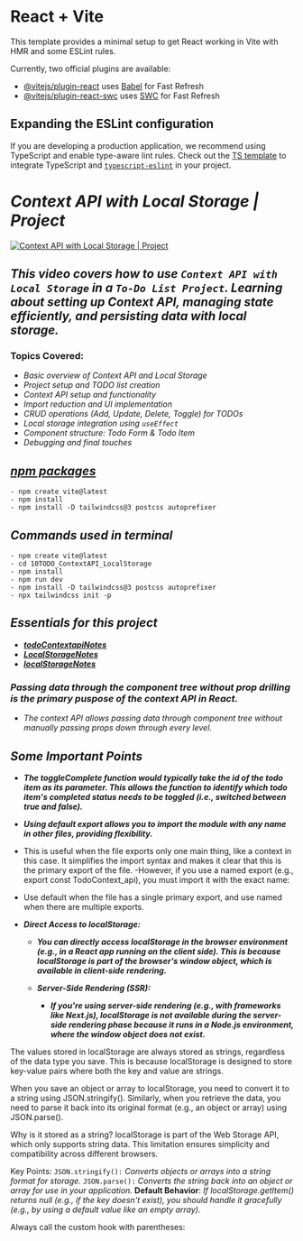 # React + Vite

This template provides a minimal setup to get React working in Vite with HMR and some ESLint rules.

Currently, two official plugins are available:

- [@vitejs/plugin-react](https://github.com/vitejs/vite-plugin-react/blob/main/packages/plugin-react/README.md) uses [Babel](https://babeljs.io/) for Fast Refresh
- [@vitejs/plugin-react-swc](https://github.com/vitejs/vite-plugin-react-swc) uses [SWC](https://swc.rs/) for Fast Refresh

## Expanding the ESLint configuration

If you are developing a production application, we recommend using TypeScript and enable type-aware lint rules. Check out the [TS template](https://github.com/vitejs/vite/tree/main/packages/create-vite/template-react-ts) to integrate TypeScript and [`typescript-eslint`](https://typescript-eslint.io) in your project.

# ***Context API with Local Storage | Project***  

[![Context API with Local Storage | Project](https://img.youtube.com/vi/6KQeopPE36I/maxresdefault.jpg)](https://youtu.be/6KQeopPE36I?si=wG45RyrceH7lrmUH)  

## *This video covers how to use `Context API with Local Storage` in a `To-Do List Project`. Learning about setting up Context API, managing state efficiently, and persisting data with local storage.*

### **Topics Covered:**  
- *Basic overview of Context API and Local Storage* 
- *Project setup and TODO list creation*  
- *Context API setup and functionality*  
- *Import reduction and UI implementation*  
- *CRUD operations (Add, Update, Delete, Toggle) for TODOs*  
- *Local storage integration using `useEffect`*  
- *Component structure: Todo Form & Todo Item*  
- *Debugging and final touches*  


## [***npm packages***](https://www.npmjs.com/)
```
- npm create vite@latest
- npm install
- npm install -D tailwindcss@3 postcss autoprefixer
```
## ***Commands used in terminal***
```
- npm create vite@latest
- cd 10TODO_ContextAPI_LocalStorage
- npm install
- npm run dev
- npm install -D tailwindcss@3 postcss autoprefixer
- npx tailwindcss init -p
```
## ***Essentials for this project***
- [***todoContextapiNotes***](https://github.com/hiteshchoudhary/chai-aur-react/blob/main/todoContextapiNotes.md)
- [***LocalStorageNotes***](https://www.w3schools.com/jsref/prop_win_localstorage.asp)
- [***localStorageNotes***](https://developer.mozilla.org/en-US/docs/Web/API/Window/localStorage)


### ***Passing data through the component tree without prop drilling is the primary puspose of the context API in React.***

- *The context API allows passing data through component tree without manually passing props down through every level.*

## ***Some Important Points***

- ***The toggleComplete function would typically take the id of the todo item as its parameter. This allows the function to identify which todo item's completed status needs to be toggled (i.e., switched between true and false).***

-  ***Using default export allows you to import the module with any name in other files, providing flexibility.***

- This is useful when the file exports only one main thing, like a context in this case. It simplifies the import syntax and makes it clear that this is the primary export of the file.
  -However, if you use a named export (e.g., export const TodoContext_api), you must import it with the exact name:

- Use default when the file has a single primary export, and use named when there are multiple exports.

- ***Direct Access to localStorage:***
   - ***You can directly access localStorage in the browser environment (e.g., in a React app running on the client side). This is because localStorage is part of the browser's window object, which is available in client-side rendering.***

  - ***Server-Side Rendering (SSR):***
    -  ***If you're using server-side rendering (e.g., with frameworks like Next.js), localStorage is not available during the server-side rendering phase because it runs in a Node.js environment, where the window object does not exist.***

The values stored in localStorage are always stored as strings, regardless of the data type you save. This is because localStorage is designed to store key-value pairs where both the key and value are strings.

When you save an object or array to localStorage, you need to convert it to a string using JSON.stringify(). Similarly, when you retrieve the data, you need to parse it back into its original format (e.g., an object or array) using JSON.parse().

Why is it stored as a string?
localStorage is part of the Web Storage API, which only supports string data. This limitation ensures simplicity and compatibility across different browsers.

Key Points:
`JSON.stringify():` *Converts objects or arrays into a string format for storage.*
`JSON.parse():` *Converts the string back into an object or array for use in your application.*
**Default Behavior**: *If localStorage.getItem() returns null (e.g., if the key doesn't exist), you should handle it gracefully (e.g., by using a default value like an empty array).*

Always call the custom hook with parentheses:
